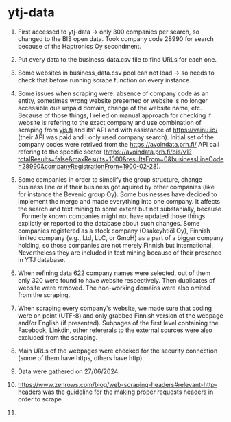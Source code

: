 # ytj-data

1. First accessed to ytj-data -> only 300 companies per search, so changed to the BIS open data. Took company code 28990 for search because of the Haptronics Oy secondment.

2. Put every data to the business_data.csv file to find URLs for each one.

3. Some websites in business_data.csv pool can not load -> so needs to check that before running scrape function on every instance.

4. Some issues when scraping were: absence of company code as an entity, sometimes wrong website presented or website is no longer accessible due unpaid domain, change of the website name, etc. Because of those things, I relied on manual approach for checking if website is refering to the exact company and use combination of scraping from [yjs.fi](https://tietopalvelu.ytj.fi/) and its' API and with assistance of https://vainu.io/ (their API was paid and I only used company search). Initial set of the company codes were retrived from the https://avoindata.prh.fi/ API call refering to the specific sector (https://avoindata.prh.fi/bis/v1?totalResults=false&maxResults=1000&resultsFrom=0&businessLineCode=28990&companyRegistrationFrom=1900-02-28).

5. Some companies in order to simplify the group structure, change business line or if their business got aquired by other companies (like for instance the Bevenic group Oy). Some businesses have decided to implement the merge and made everything into one company. It affects the search and text mining to some extent but not substanially, because . Formerly known companies might not have updated those things explictly or reported to the database about such changes. Some companies registered as a stock company (Osakeyhtiöl Oy), Finnish limited company (e.g., Ltd, LLC, or GmbH) as a part of a bigger company holding, so those companies are not merely Finnish but international. Nevertheless they are included in text mining because of their presence in YTJ database.

6. When refining data 622 company names were selected, out of them only 320 were found to have website respectively. Then duplicates of website were removed. The non-working domains were also omited from the scraping.

7. When scraping every company's website, we made sure that coding were on point (UTF-8) and only grabbed Finnish version of the webpage and/or English (if presented). Subpages of the first level containing the Facebook, Linkdin, other refererals to the external sources were also excluded from the scraping.

8. Main URLs of the webpages were checked for the security connection (some of them have https, others have http).

9. Data were gathered on 27/06/2024.

10. https://www.zenrows.com/blog/web-scraping-headers#relevant-http-headers was the guideline for the making proper requests headers in order to scrape.

11.
